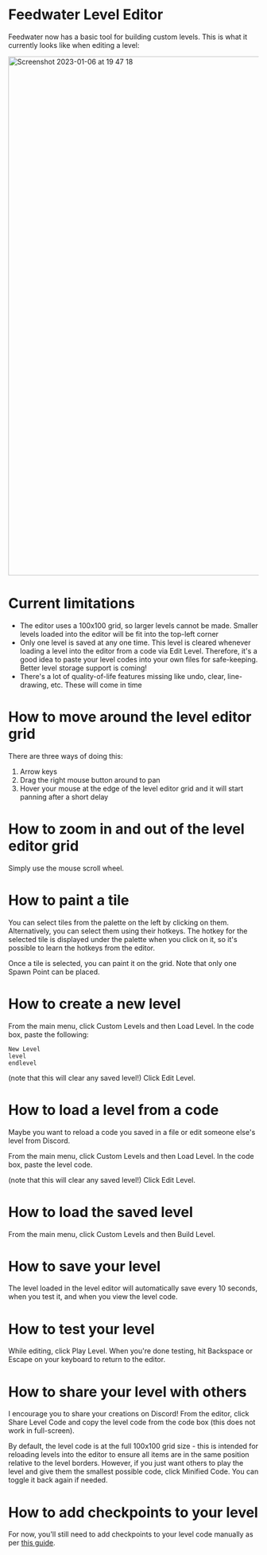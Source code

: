 # Feedwater Level Editor

Feedwater now has a basic tool for building custom levels. This is what it currently looks like when editing a level:

<img width="1042" alt="Screenshot 2023-01-06 at 19 47 18" src="https://user-images.githubusercontent.com/2140027/211088172-24589cf4-d955-4ff4-82eb-0547093379b7.png">

# Current limitations

* The editor uses a 100x100 grid, so larger levels cannot be made. Smaller levels loaded into the editor will be fit into the top-left corner
* Only one level is saved at any one time. This level is cleared whenever loading a level into the editor from a code via Edit Level. Therefore, it's a good idea to paste your level codes into your own files for safe-keeping. Better level storage support is coming!
* There's a lot of quality-of-life features missing like undo, clear, line-drawing, etc. These will come in time

# How to move around the level editor grid

There are three ways of doing this:
1. Arrow keys
2. Drag the right mouse button around to pan
3. Hover your mouse at the edge of the level editor grid and it will start panning after a short delay

# How to zoom in and out of the level editor grid

Simply use the mouse scroll wheel.

# How to paint a tile

You can select tiles from the palette on the left by clicking on them. Alternatively, you can select them using their hotkeys. The hotkey for the selected tile is displayed under the palette when you click on it, so it's possible to learn the hotkeys from the editor.

Once a tile is selected, you can paint it on the grid. Note that only one Spawn Point can be placed.

# How to create a new level

From the main menu, click Custom Levels and then Load Level. In the code box, paste the following:
```
New Level
level
endlevel
```

(note that this will clear any saved level!) Click Edit Level.

# How to load a level from a code

Maybe you want to reload a code you saved in a file or edit someone else's level from Discord.

From the main menu, click Custom Levels and then Load Level. In the code box, paste the level code.

(note that this will clear any saved level!) Click Edit Level.

# How to load the saved level

From the main menu, click Custom Levels and then Build Level.

# How to save your level

The level loaded in the level editor will automatically save every 10 seconds, when you test it, and when you view the level code.

# How to test your level

While editing, click Play Level. When you're done testing, hit Backspace or Escape on your keyboard to return to the editor.

# How to share your level with others

I encourage you to share your creations on Discord! From the editor, click Share Level Code and copy the level code from the code box (this does not work in full-screen).

By default, the level code is at the full 100x100 grid size - this is intended for reloading levels into the editor to ensure all items are in the same position relative to the level borders. However, if you just want others to play the level and give them the smallest possible code, click Minified Code. You can toggle it back again if needed.

# How to add checkpoints to your level

For now, you'll still need to add checkpoints to your level code manually as per [this guide](https://github.com/JamesBrill/FeedwaterLevelCodeGuide/blob/main/GUIDE.md).
